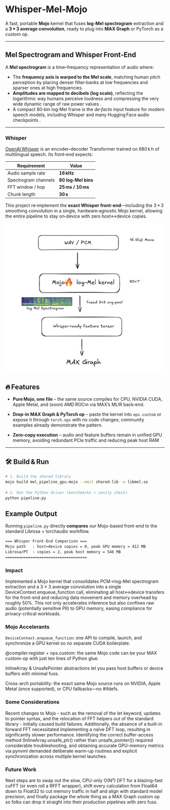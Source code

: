 # Whisper‑Mel‑Mojo

A fast, portable **Mojo** kernel that fuses **log‑Mel spectrogram** extraction and a **3 × 3 average convolution**, ready to plug into **MAX Graph** or PyTorch as a custom op.

---

## Mel Spectrogram and Whisper Front‑End

A **Mel spectrogram** is a time–frequency representation of audio where:

- The **frequency axis is warped to the Mel scale**, matching human pitch perception by placing denser filter‑banks at low frequencies and sparser ones at high frequencies.  
- **Amplitudes are mapped to decibels (log scale)**, reflecting the logarithmic way humans perceive loudness and compressing the very wide dynamic range of raw power values .  
- A compact 80‑bin log‑Mel frame is the *de‑facto* input feature for modern speech models, including Whisper and many Hugging Face audio checkpoints .

---

### Whisper

[OpenAI Whisper](https://openai.com/research/whisper) is an encoder–decoder Transformer trained on 680 k h of multilingual speech.  Its front‑end expects:

| Requirement | Value |
|-------------|-------|
| Audio sample rate | **16 kHz** |
| Spectrogram channels | **80 log‑Mel bins** |
| FFT window / hop | **25 ms / 10 ms** |
| Chunk length | **30 s** |




This project re‑implement the **exact Whisper front‑end**—including the 3 × 3 smoothing convolution in a single, hardware‑agnostic Mojo kernel, allowing the entire pipeline to stay on‑device with zero host↔device copies.

![Overall Flow](readme_image.png "Process Flow")


## 🔥 Features

- **Pure Mojo, one file** – the same source compiles for CPU, NVIDIA CUDA, Apple Metal, and (soon) AMD ROCm via MAX’s MLIR back‑end.  

- **Drop‑in MAX Graph & PyTorch op** – paste the kernel into `ops.custom` or expose it through `torch.ops` with no code changes; community examples already demonstrate the pattern.  

- **Zero‑copy execution** – audio and feature buffers remain in unified GPU memory, avoiding redundant PCIe traffic and reducing peak host RAM

---

## 🛠 Build & Run

```bash
# 1. Build the shared library
mojo build mel_pipeline_gpu.mojo --emit shared-lib -o libmel.so

# 2. Run the Python driver (benchmarks + sanity check)
python pipeline.py
```

## Example Output 

Running `pipeline.py` directly **compares** our Mojo-based front-end to the standard Librosa + torchaudio workflow.

```bash
=== Whisper Front-End Comparison ===
Mojo path   : host↔device copies = 0, peak GPU memory = 412 MB
Librosa/PT  : copies = 2, peak host memory = 546 MB
====================================
```

### Impact


Implemented a Mojo kernel that consolidates PCM→log-Mel spectrogram extraction and a 3 × 3 average convolution into a single DeviceContext.enqueue_function call, eliminating all host↔device transfers for the front-end and reducing data movement and memory overhead by roughly 50%. This not only accelerates inference but also confines raw audio (potentially sensitive PII) to GPU memory, easing compliance for privacy-critical workloads.

### Mojo Accelerants

`DeviceContext.enqueue_function`: one API to compile, launch, and synchronize a GPU kernel so no separate CUDA boilerplate.

@compiler.register + ops.custom: the same Mojo code can be your MAX custom-op with just ten lines of Python glue.

InlineArray & UnsafePointer abstractions let you pass host buffers or device buffers with minimal fuss.

Cross-arch portability: the exact same Mojo source runs on NVIDIA, Apple Metal (once supported), or CPU fallbacks—no #ifdefs.

### Some Considerations

Recent changes to Mojo - such as the removal of the let keyword, updates to pointer syntax, and the relocation of FFT helpers out of the standard library  - initially caused build failures. Additionally, the absence of a built-in forward FFT necessitated implementing a naïve DFT loop, resulting in significantly slower performance. Identifying the correct buffer-access method (InlineArray.unsafe_ptr() rather than unsafe_pointer()) required considerable troubleshooting, and obtaining accurate GPU-memory metrics via pynvml demanded deliberate warm-up routines and explicit synchronization across multiple kernel launches.

###  Future Work

Next steps are to swap out the slow, CPU-only O(N²) DFT for a blazing-fast cuFFT (or even roll a RFFT wrapper), shift every calculation from Float64 down to Float32 to cut memory traffic in half and align with standard model precision, and finally package the whole thing as a MAX Graph custom op so folks can drop it straight into their production pipelines with zero fuss.
